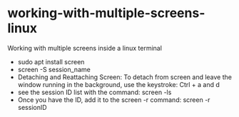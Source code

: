 # working-with-multiple-screens-linux
Working with multiple screens inside a linux terminal

- sudo apt install screen
- screen -S session_name
- Detaching and Reattaching Screen: To detach from screen and leave the window running in the background, use the keystroke: Ctrl + a and d
- see the session ID list with the command: screen -ls
- Once you have the ID, add it to the screen -r command: screen -r sessionID
